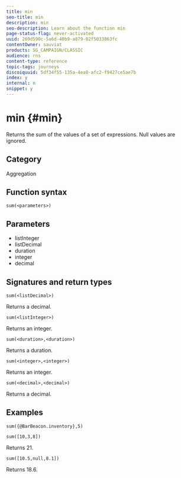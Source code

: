 ```yaml
---
title: min
seo-title: min
description: min
seo-description: Learn about the function min
page-status-flag: never-activated
uuid: 269d590c-5a6d-40b9-a879-02f5033863fc
contentOwner: sauviat
products: SG_CAMPAIGN/CLASSIC
audience: rns
content-type: reference
topic-tags: journeys
discoiquuid: 5df34f55-135a-4ea8-afc2-f9427ce5ae7b
index: y
internal: n
snippet: y
---
```


# min {#min}

Returns the sum of the values of a set of expressions. Null values are ignored.

## Category

Aggregation

## Function syntax

`sum(<parameters>)`

## Parameters

* listInteger
* listDecimal
* duration
* integer
* decimal

## Signatures and return types

`sum(<listDecimal>)`

Returns a decimal.

`sum(<listInteger>)`

Returns an integer.

`sum(<duration>,<duration>)`

Returns a duration.

`sum(<integer>,<integer>)`

Returns an integer.

`sum(<decimal>,<decimal>)`

Returns a decimal.

## Examples

`sum({@BarBeacon.inventory},5)`

`sum([10,3,8])`

Returns 21.

`sum([10.5,null,8.1])`

Returns 18.6.
